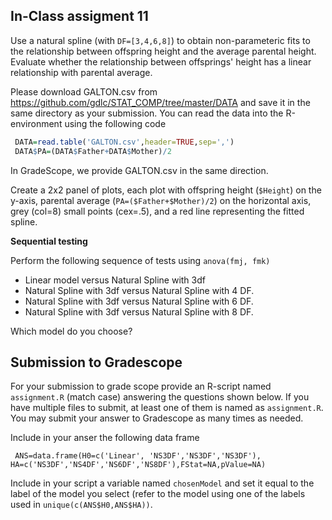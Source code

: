 ## In-Class assigment 11

Use a natural spline (with `DF=[3,4,6,8]`) to obtain non-parameteric fits to the relationship between offspring height and the average parental height. Evaluate whether the relationship between offsprings' height has a linear relationship with parental average. 

Please download GALTON.csv from https://github.com/gdlc/STAT_COMP/tree/master/DATA and save it in the same directory as your submission. You can read the data into the R-environment using the following code


```r
 DATA=read.table('GALTON.csv',header=TRUE,sep=',')
 DATA$PA=(DATA$Father+DATA$Mother)/2
```

In GradeScope, we provide GALTON.csv in the same direction.

Create a 2x2 panel of plots, each plot with offspring height (`$Height`) on the y-axis, parental average (`PA=($Father+$Mother)/2`) on the horizontal axis, grey (col=8) small points (cex=.5), and a red line representing the fitted spline. 


**Sequential testing**

Perform the following sequence of tests using `anova(fmj, fmk)`

  - Linear model versus Natural Spline with 3df
  - Natural Spline with 3df versus Natural Spline with 4 DF.
  - Natural Spline with 3df versus Natural Spline with 6 DF. 
  - Natural Spline with 3df versus Natural Spline with 8 DF.

Which model do you choose?

## Submission to Gradescope

For your submission to grade scope provide an R-script named `assignment.R` (match case) answering the questions shown below. If you have multiple files to submit, at least one of them is named as `assignment.R`.  You may submit your answer to Gradescope as many times as needed.

Include in your anser the following data frame

 `  ANS=data.frame(H0=c('Linear', 'NS3DF','NS3DF','NS3DF'), HA=c('NS3DF','NS4DF','NS6DF','NS8DF'),FStat=NA,pValue=NA) `

Include in your script a variable named `chosenModel` and set it equal to the label of the model you select (refer to the model using one of the labels used in `unique(c(ANS$H0,ANS$HA))`.
